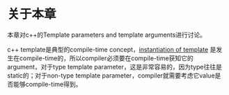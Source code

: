 # 关于本章

本章对c++的Template parameters and template arguments进行讨论。

c++ template是典型的compile-time concept，[instantiation of  template](https://en.cppreference.com/w/cpp/language/templates) 是发生在compile-time的，所以compiler必须要在compile-time获知它的argument，对于type template parameter，这是非常容易的，因为type往往是static的；对于non-type template parameter，compiler就需要考虑它value是否能够compile-time得到。